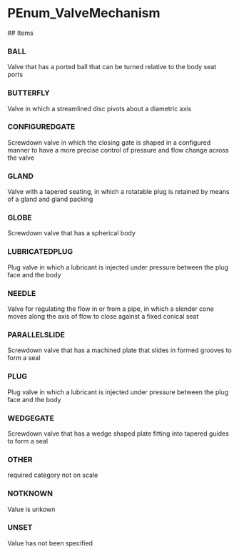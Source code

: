 # PEnum_ValveMechanism

<!-- end of definition -->## Items

### BALL
Valve that has a ported ball that can be turned relative to the body seat ports

### BUTTERFLY
Valve in which a streamlined disc pivots about a diametric axis

### CONFIGUREDGATE
Screwdown valve in which the closing gate is shaped in a configured manner to have a more precise control of pressure and flow change across the valve

### GLAND
Valve with a tapered seating, in which a rotatable plug is retained by means of a gland and gland packing

### GLOBE
Screwdown valve that has a spherical body

### LUBRICATEDPLUG
Plug valve in which a lubricant is injected under pressure between the plug face and the body

### NEEDLE
Valve for regulating the flow in or from a pipe, in which a slender cone moves along the axis of flow to close against a fixed conical seat

### PARALLELSLIDE
Screwdown valve that has a machined plate that slides in formed grooves to form a seal

### PLUG
Plug valve in which a lubricant is injected under pressure between the plug face and the body

### WEDGEGATE
Screwdown valve that has a wedge shaped plate fitting into tapered guides to form a seal

### OTHER
required category not on scale

### NOTKNOWN
Value is unkown

### UNSET
Value has not been specified
